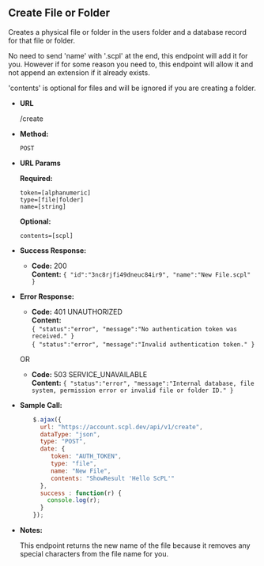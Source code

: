 **Create File or Folder**
----
Creates a physical file or folder in the users folder and a database record for that file or folder.

No need to send 'name' with '.scpl' at the end, this endpoint will add it for you. However if for some reason you need to, this endpoint will allow it and not append an extension if it already exists.

'contents' is optional for files and will be ignored if you are creating a folder.

* **URL**

  /create

* **Method:**

  `POST`

*  **URL Params**

   **Required:**

   `token=[alphanumeric]`<br/>
   `type=[file|folder]`<br/>
   `name=[string]`

   **Optional:**

   `contents=[scpl]`

  * **Success Response:**

     * **Code:** 200 <br />
       **Content:** `{ "id":"3nc8rjfi49dneuc84ir9", "name":"New File.scpl" }`

   * **Error Response:**

      * **Code:** 401 UNAUTHORIZED <br />
     **Content:**<br/>
     `{ "status":"error", "message":"No authentication token was received." }`<br/>
     `{ "status":"error", "message":"Invalid authentication token." }`

     OR

     * **Code:** 503 SERVICE_UNAVAILABLE <br />
       **Content:** `{ "status":"error", "message":"Internal database, file system, permission error or invalid file or folder ID." }`

   * **Sample Call:**

```javascript
       $.ajax({
         url: "https://account.scpl.dev/api/v1/create",
         dataType: "json",
         type: "POST",
         date: {
            token: "AUTH_TOKEN",
            type: "file",
            name: "New File",
            contents: "ShowResult 'Hello ScPL'"
         },
         success : function(r) {
           console.log(r);
         }
       });
```

   * **Notes:**

     This endpoint returns the new name of the file because it removes any special characters from the file name for you.
